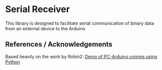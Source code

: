 # Serial Receiver

This library is designed to facilitate serial communication of binary data from 
an external device to the Arduino

## References / Acknowledgements
Based heavily on the work by Robin2: 
[Demo of PC-Arduino comms using Python](http://forum.arduino.cc/index.php?topic=225329)
